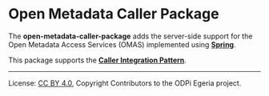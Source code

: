 <!-- SPDX-License-Identifier: CC-BY-4.0 -->
<!-- Copyright Contributors to the ODPi Egeria project. -->

# Open Metadata Caller Package

The **open-metadata-caller-package** adds the server-side support for
the Open Metadata Access Services (OMAS) implemented
using **[Spring](../../../developer-resources/Spring.md)**.

This package supports the **[Caller Integration Pattern](https://egeria-project.org/guides/developer/#using-the-omas-clients)**.



----
License: [CC BY 4.0](https://creativecommons.org/licenses/by/4.0/),
Copyright Contributors to the ODPi Egeria project.

 